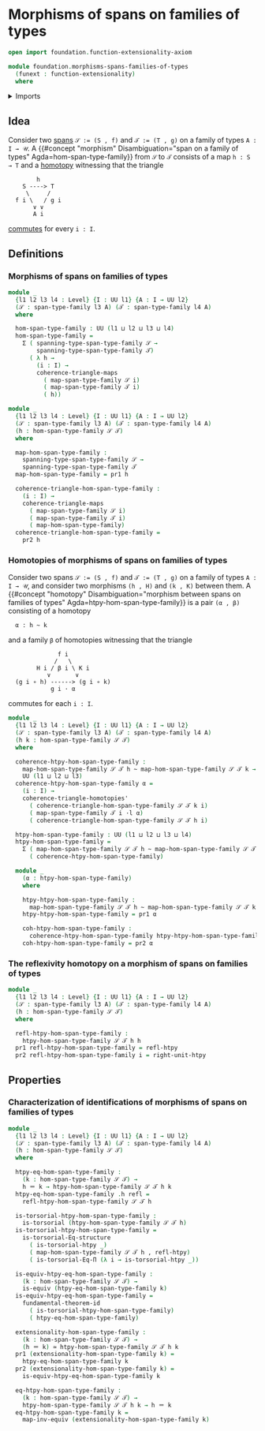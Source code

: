# Morphisms of spans on families of types

```agda
open import foundation.function-extensionality-axiom

module foundation.morphisms-spans-families-of-types
  (funext : function-extensionality)
  where
```

<details><summary>Imports</summary>

```agda
open import foundation.commuting-triangles-of-homotopies funext
open import foundation.dependent-pair-types
open import foundation.equality-dependent-function-types funext
open import foundation.fundamental-theorem-of-identity-types
open import foundation.homotopy-induction funext
open import foundation.spans-families-of-types
open import foundation.structure-identity-principle
open import foundation.universe-levels
open import foundation.whiskering-homotopies-composition

open import foundation-core.commuting-triangles-of-maps
open import foundation-core.equivalences
open import foundation-core.homotopies
open import foundation-core.identity-types
open import foundation-core.torsorial-type-families
```

</details>

## Idea

Consider two [spans](foundation.spans-families-of-types.md) `𝒮 := (S , f)` and
`𝒯 := (T , g)` on a family of types `A : I → 𝒰`. A
{{#concept "morphism" Disambiguation="span on a family of types" Agda=hom-span-type-family}}
from `𝒮` to `𝒯` consists of a map `h : S → T` and a
[homotopy](foundation-core.homotopies.md) witnessing that the triangle

```text
        h
    S ----> T
     \     /
  f i \   / g i
       ∨ ∨
       A i
```

[commutes](foundation-core.commuting-triangles-of-maps.md) for every `i : I`.

## Definitions

### Morphisms of spans on families of types

```agda
module _
  {l1 l2 l3 l4 : Level} {I : UU l1} {A : I → UU l2}
  (𝒮 : span-type-family l3 A) (𝒯 : span-type-family l4 A)
  where

  hom-span-type-family : UU (l1 ⊔ l2 ⊔ l3 ⊔ l4)
  hom-span-type-family =
    Σ ( spanning-type-span-type-family 𝒮 →
        spanning-type-span-type-family 𝒯)
      ( λ h →
        (i : I) →
        coherence-triangle-maps
          ( map-span-type-family 𝒮 i)
          ( map-span-type-family 𝒯 i)
          ( h))

module _
  {l1 l2 l3 l4 : Level} {I : UU l1} {A : I → UU l2}
  (𝒮 : span-type-family l3 A) (𝒯 : span-type-family l4 A)
  (h : hom-span-type-family 𝒮 𝒯)
  where

  map-hom-span-type-family :
    spanning-type-span-type-family 𝒮 →
    spanning-type-span-type-family 𝒯
  map-hom-span-type-family = pr1 h

  coherence-triangle-hom-span-type-family :
    (i : I) →
    coherence-triangle-maps
      ( map-span-type-family 𝒮 i)
      ( map-span-type-family 𝒯 i)
      ( map-hom-span-type-family)
  coherence-triangle-hom-span-type-family =
    pr2 h
```

### Homotopies of morphisms of spans on families of types

Consider two spans `𝒮 := (S , f)` and `𝒯 := (T , g)` on a family of types
`A : I → 𝒰`, and consider two morphisms `(h , H)` and `(k , K)` between them. A
{{#concept "homotopy" Disambiguation="morphism between spans on families of types" Agda=htpy-hom-span-type-family}}
is a pair `(α , β)` consisting of a homotopy

```text
  α : h ~ k
```

and a family `β` of homotopies witnessing that the triangle

```text
              f i
             /   \
        H i / β i \ K i
           ∨       ∨
  (g i ∘ h) ------> (g i ∘ k)
            g i · α
```

commutes for each `i : I`.

```agda
module _
  {l1 l2 l3 l4 : Level} {I : UU l1} {A : I → UU l2}
  (𝒮 : span-type-family l3 A) (𝒯 : span-type-family l4 A)
  (h k : hom-span-type-family 𝒮 𝒯)
  where

  coherence-htpy-hom-span-type-family :
    map-hom-span-type-family 𝒮 𝒯 h ~ map-hom-span-type-family 𝒮 𝒯 k →
    UU (l1 ⊔ l2 ⊔ l3)
  coherence-htpy-hom-span-type-family α =
    (i : I) →
    coherence-triangle-homotopies'
      ( coherence-triangle-hom-span-type-family 𝒮 𝒯 k i)
      ( map-span-type-family 𝒯 i ·l α)
      ( coherence-triangle-hom-span-type-family 𝒮 𝒯 h i)

  htpy-hom-span-type-family : UU (l1 ⊔ l2 ⊔ l3 ⊔ l4)
  htpy-hom-span-type-family =
    Σ ( map-hom-span-type-family 𝒮 𝒯 h ~ map-hom-span-type-family 𝒮 𝒯 k)
      ( coherence-htpy-hom-span-type-family)

  module _
    (α : htpy-hom-span-type-family)
    where

    htpy-htpy-hom-span-type-family :
      map-hom-span-type-family 𝒮 𝒯 h ~ map-hom-span-type-family 𝒮 𝒯 k
    htpy-htpy-hom-span-type-family = pr1 α

    coh-htpy-hom-span-type-family :
      coherence-htpy-hom-span-type-family htpy-htpy-hom-span-type-family
    coh-htpy-hom-span-type-family = pr2 α
```

### The reflexivity homotopy on a morphism of spans on families of types

```agda
module _
  {l1 l2 l3 l4 : Level} {I : UU l1} {A : I → UU l2}
  (𝒮 : span-type-family l3 A) (𝒯 : span-type-family l4 A)
  (h : hom-span-type-family 𝒮 𝒯)
  where

  refl-htpy-hom-span-type-family :
    htpy-hom-span-type-family 𝒮 𝒯 h h
  pr1 refl-htpy-hom-span-type-family = refl-htpy
  pr2 refl-htpy-hom-span-type-family i = right-unit-htpy
```

## Properties

### Characterization of identifications of morphisms of spans on families of types

```agda
module _
  {l1 l2 l3 l4 : Level} {I : UU l1} {A : I → UU l2}
  (𝒮 : span-type-family l3 A) (𝒯 : span-type-family l4 A)
  (h : hom-span-type-family 𝒮 𝒯)
  where

  htpy-eq-hom-span-type-family :
    (k : hom-span-type-family 𝒮 𝒯) →
    h ＝ k → htpy-hom-span-type-family 𝒮 𝒯 h k
  htpy-eq-hom-span-type-family .h refl =
    refl-htpy-hom-span-type-family 𝒮 𝒯 h

  is-torsorial-htpy-hom-span-type-family :
    is-torsorial (htpy-hom-span-type-family 𝒮 𝒯 h)
  is-torsorial-htpy-hom-span-type-family =
    is-torsorial-Eq-structure
      ( is-torsorial-htpy _)
      ( map-hom-span-type-family 𝒮 𝒯 h , refl-htpy)
      ( is-torsorial-Eq-Π (λ i → is-torsorial-htpy _))

  is-equiv-htpy-eq-hom-span-type-family :
    (k : hom-span-type-family 𝒮 𝒯) →
    is-equiv (htpy-eq-hom-span-type-family k)
  is-equiv-htpy-eq-hom-span-type-family =
    fundamental-theorem-id
      ( is-torsorial-htpy-hom-span-type-family)
      ( htpy-eq-hom-span-type-family)

  extensionality-hom-span-type-family :
    (k : hom-span-type-family 𝒮 𝒯) →
    (h ＝ k) ≃ htpy-hom-span-type-family 𝒮 𝒯 h k
  pr1 (extensionality-hom-span-type-family k) =
    htpy-eq-hom-span-type-family k
  pr2 (extensionality-hom-span-type-family k) =
    is-equiv-htpy-eq-hom-span-type-family k

  eq-htpy-hom-span-type-family :
    (k : hom-span-type-family 𝒮 𝒯) →
    htpy-hom-span-type-family 𝒮 𝒯 h k → h ＝ k
  eq-htpy-hom-span-type-family k =
    map-inv-equiv (extensionality-hom-span-type-family k)
```
